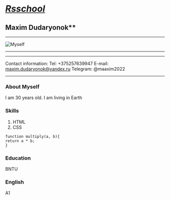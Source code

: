 # ***[Rsschool](https://MaximDudaryonok.github.io/rsschool-cv/)***
## **Maxim Dudaryonok****
___
![Myself](https://github.com/MaximDudaryonok/rsschool-cv/blob/gh-pages/img/myself.jpg)
___
 ***
Contact information:
Tel: +375257639947
E-mail: maxim.dudaryonok@yandex.ru
Telegram: @maaxim2022
***
### **About Myself**
 I am 30 years old. I am living in Earth

### **Skills**
1. HTML
2. CSS

```
function multiply(a, b){
return a * b;
}
```

### **Education**
 BNTU

### **English**
A1
